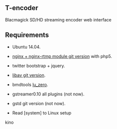 ## T-encoder ##
Blacmagick SD/HD streaming encoder web interface

Requirements
------------
- Ubuntu 14.04.
- [nginx + nginx-rtmp module git version](http://nginx.org) with php5.
- twitter bootstrap + jquery.
- [libav git version](http://libav.org).
- bmdtools [lu_zero](http://github.org).
- gstreamer0.10 all plugins (not now).
- gstd git version (not now).

- Read [system] to Linux setup

kino
